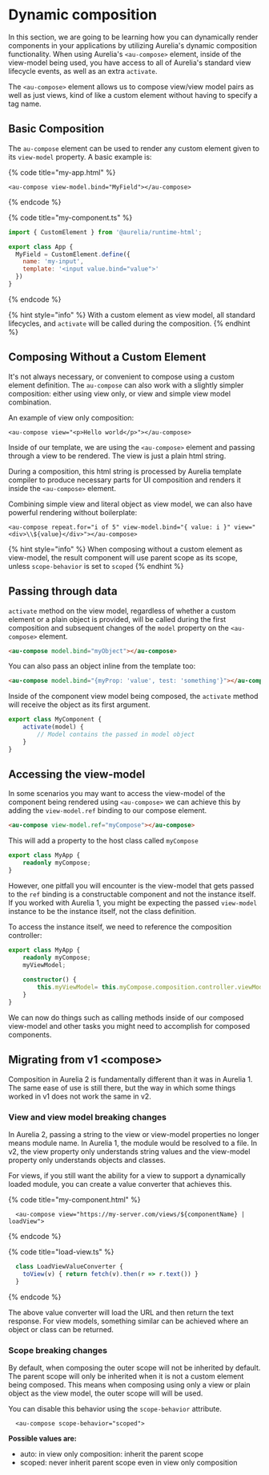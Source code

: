 # Dynamic composition

In this section, we are going to be learning how you can dynamically render components in your applications by utilizing Aurelia's dynamic composition functionality. When using Aurelia's `<au-compose>` element, inside of the view-model being used, you have access to all of Aurelia's standard view lifecycle events, as well as an extra `activate`.

The `<au-compose>` element allows us to compose view/view model pairs as well as just views, kind of like a custom element without having to specify a tag name.

## Basic Composition

The `au-compose` element can be used to render any custom element given to its `view-model` property. A basic example is:

{% code title="my-app.html" %}
```markup
<au-compose view-model.bind="MyField"></au-compose>
```
{% endcode %}

{% code title="my-component.ts" %}
```javascript
import { CustomElement } from '@aurelia/runtime-html';

export class App {
  MyField = CustomElement.define({
    name: 'my-input',
    template: '<input value.bind="value">'
  })
}
```
{% endcode %}

{% hint style="info" %}
With a custom element as view model, all standard lifecycles, and `activate` will be called during the composition.
{% endhint %}

## Composing Without a Custom Element

It's not always necessary, or convenient to compose using a custom element definition. The `au-compose` can also work with a slightly simpler composition: either using view only, or view and simple view model combination.

An example of view only composition:

```markup
<au-compose view="<p>Hello world</p>"></au-compose>
```

Inside of our template, we are using the `<au-compose>` element and passing through a view to be rendered. The view is just a plain html string.

During a composition, this html string is processed by Aurelia template compiler to produce necessary parts for UI composition and renders it inside the `<au-compose>` element.

Combining simple view and literal object as view model, we can also have powerful rendering without boilerplate:

```markup
<au-compose repeat.for="i of 5" view-model.bind="{ value: i }" view="<div>\\${value}</div>"></au-compose>
```

{% hint style="info" %}
When composing without a custom element as view-model, the result component will use parent scope as its scope, unless `scope-behavior` is set to `scoped`
{% endhint %}

## Passing through data

`activate` method on the view model, regardless of whether a custom element or a plain object is provided, will be called during the first composition and subsequent changes of the `model` property on the `<au-compose>` element.

```html
<au-compose model.bind="myObject"></au-compose>
```

You can also pass an object inline from the template too:

```html
<au-compose model.bind="{myProp: 'value', test: 'something'}"></au-compose>
```

Inside of the component view model being composed, the `activate` method will receive the object as its first argument.

```typescript
export class MyComponent {
    activate(model) {
        // Model contains the passed in model object
    }
}
```

## Accessing the view-model

In some scenarios you may want to access the view-model of the component being rendered using `<au-compose>` we can achieve this by adding the `view-model.ref` binding to our compose element.

```html
<au-compose view-model.ref="myCompose"></au-compose>
```

This will add a property to the host class called `myCompose`

```typescript
export class MyApp {
    readonly myCompose;
}
```

However, one pitfall you will encounter is the view-model that gets passed to the `ref` binding is a constructable component and not the instance itself. If you worked with Aurelia 1, you might be expecting the passed `view-model` instance to be the instance itself, not the class definition.

To access the instance itself, we need to reference the composition controller:

```typescript
export class MyApp {
    readonly myCompose;
    myViewModel;
    
    constructor() {
        this.myViewModel= this.myCompose.composition.controller.viewModel;
    }
}
```

We can now do things such as calling methods inside of our composed view-model and other tasks you might need to accomplish for composed components.

## Migrating from v1 \<compose>

Composition in Aurelia 2 is fundamentally different than it was in Aurelia 1. The same ease of use is still there, but the way in which some things worked in v1 does not work the same in v2.

### View and view model breaking changes

In Aurelia 2, passing a string to the view or view-model properties no longer means module name. In Aurelia 1, the module would be resolved to a file. In v2, the view property only understands string values and the view-model property only understands objects and classes.

For views, if you still want the ability for a view to support a dynamically loaded module, you can create a value converter that achieves this.

{% code title="my-component.html" %}
```markup
  <au-compose view="https://my-server.com/views/${componentName} | loadView">
```
{% endcode %}

{% code title="load-view.ts" %}
```javascript
  class LoadViewValueConverter {
    toView(v) { return fetch(v).then(r => r.text()) }
  }
```
{% endcode %}

The above value converter will load the URL and then return the text response. For view models, something similar can be achieved where an object or class can be returned.

### Scope breaking changes

By default, when composing the outer scope will not be inherited by default. The parent scope will only be inherited when it is not a custom element being composed. This means when composing using only a view or plain object as the view model, the outer scope will will be used.

You can disable this behavior using the `scope-behavior` attribute.

```markup
  <au-compose scope-behavior="scoped">
```

**Possible values are:**

* auto: in view only composition: inherit the parent scope
* scoped: never inherit parent scope even in view only composition
